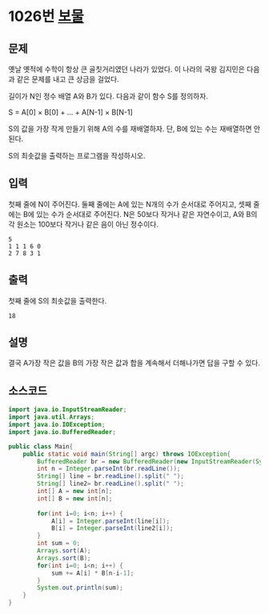 # 1026번 [보물](https://www.acmicpc.net/problem/1026)

## 문제
옛날 옛적에 수학이 항상 큰 골칫거리였던 나라가 있었다. 이 나라의 국왕 김지민은 다음과 같은 문제를 내고 큰 상금을 걸었다.

길이가 N인 정수 배열 A와 B가 있다. 다음과 같이 함수 S를 정의하자.

S = A[0] × B[0] + ... + A[N-1] × B[N-1]

S의 값을 가장 작게 만들기 위해 A의 수를 재배열하자. 단, B에 있는 수는 재배열하면 안 된다.

S의 최솟값을 출력하는 프로그램을 작성하시오.
## 입력
첫째 줄에 N이 주어진다. 둘째 줄에는 A에 있는 N개의 수가 순서대로 주어지고, 셋째 줄에는 B에 있는 수가 순서대로 주어진다. N은 50보다 작거나 같은 자연수이고, A와 B의 각 원소는 100보다 작거나 같은 음이 아닌 정수이다.
```
5
1 1 1 6 0
2 7 8 3 1
```
## 출력
첫째 줄에 S의 최솟값을 출력한다.
```
18
```
## 설명
결국 A가장 작은 값을 B의 가장 작은 값과 합을 계속해서 더해나가면 답을 구할 수 있다.

## 소스코드
```java
import java.io.InputStreamReader;
import java.util.Arrays;
import java.io.IOException;
import java.io.BufferedReader;

public class Main{
	public static void main(String[] argc) throws IOException{
		BufferedReader br = new BufferedReader(new InputStreamReader(System.in));
		int n = Integer.parseInt(br.readLine());
		String[] line = br.readLine().split(" ");
		String[] line2= br.readLine().split(" ");
		int[] A = new int[n];
		int[] B = new int[n];
		
		for(int i=0; i<n; i++) {
			A[i] = Integer.parseInt(line[i]);
			B[i] = Integer.parseInt(line2[i]);
		}
		int sum = 0;
		Arrays.sort(A);
		Arrays.sort(B);
		for(int i=0; i<n; i++) {
			sum += A[i] * B[n-i-1];
		}
		System.out.println(sum);
	}
}
```


